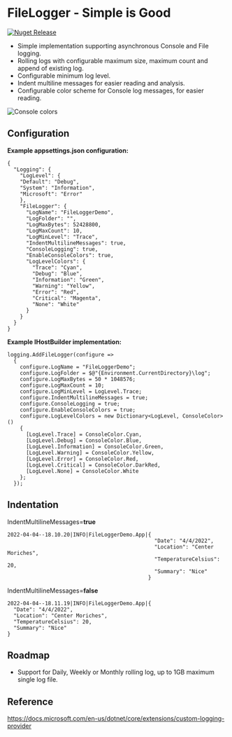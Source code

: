 # FileLogger - Simple is Good
[![Nuget Release](https://img.shields.io/nuget/v/CodeFoxtrot.FileLogger?style=for-the-badge)](https://www.nuget.org/packages/CodeFoxtrot.FileLogger/)

* Simple implementation supporting asynchronous Console and File logging.
* Rolling logs with configurable maximum size, maximum count and append of existing log.
* Configurable minimum log level.
* Indent multiline messages for easier reading and analysis.
* Configurable color scheme for Console log messages, for easier reading.

![Console colors](https://user-images.githubusercontent.com/41308769/161640636-d0f3ac33-da06-4e6a-80d4-797e443fa89f.png)

## Configuration
**Example appsettings.json configuration:**
```
{
  "Logging": {
    "LogLevel": {
    "Default": "Debug",
    "System": "Information",
    "Microsoft": "Error"
    },
    "FileLogger": {
      "LogName": "FileLoggerDemo",
      "LogFolder": "",
      "LogMaxBytes": 52428800,
      "LogMaxCount": 10,
      "LogMinLevel": "Trace",
      "IndentMultilineMessages": true,
      "ConsoleLogging": true,
      "EnableConsoleColors": true,
      "LogLevelColors": {
        "Trace": "Cyan",
        "Debug": "Blue",
        "Information": "Green",
        "Warning": "Yellow",
        "Error": "Red",
        "Critical": "Magenta",
        "None": "White"
      }
    }
  }
}
```
  
**Example IHostBuilder implementation:**
```
logging.AddFileLogger(configure =>
  {
    configure.LogName = "FileLoggerDemo";
    configure.LogFolder = $@"{Environment.CurrentDirectory}\log";
    configure.LogMaxBytes = 50 * 1048576;
    configure.LogMaxCount = 10;
    configure.LogMinLevel = LogLevel.Trace;
    configure.IndentMultilineMessages = true;
    configure.ConsoleLogging = true;
    configure.EnableConsoleColors = true;
    configure.LogLevelColors = new Dictionary<LogLevel, ConsoleColor>()
    {
      [LogLevel.Trace] = ConsoleColor.Cyan,
      [LogLevel.Debug] = ConsoleColor.Blue,
      [LogLevel.Information] = ConsoleColor.Green,
      [LogLevel.Warning] = ConsoleColor.Yellow,
      [LogLevel.Error] = ConsoleColor.Red,
      [LogLevel.Critical] = ConsoleColor.DarkRed,
      [LogLevel.None] = ConsoleColor.White
    };
  });
```

## Indentation 
IndentMultilineMessages=**true**
```
2022-04-04--18.10.20|INFO|FileLoggerDemo.App|{
                                               "Date": "4/4/2022",
                                               "Location": "Center Moriches",
                                               "TemperatureCelsius": 20,
                                               "Summary": "Nice"
                                             }
```
  
IndentMultilineMessages=**false**
```
2022-04-04--18.11.19|INFO|FileLoggerDemo.App|{
  "Date": "4/4/2022",
  "Location": "Center Moriches",
  "TemperatureCelsius": 20,
  "Summary": "Nice"
}
```

## Roadmap
* Support for Daily, Weekly or Monthly rolling log, up to 1GB maximum single log file.

## Reference
https://docs.microsoft.com/en-us/dotnet/core/extensions/custom-logging-provider
